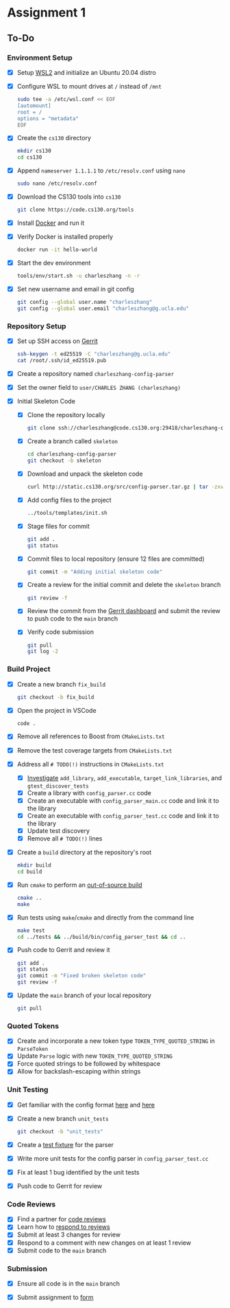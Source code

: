 # Assignment 1

## To-Do

### Environment Setup

- [x] Setup [WSL2](https://learn.microsoft.com/en-us/windows/wsl/install) and initialize an Ubuntu 20.04 distro

- [x] Configure WSL to mount drives at `/` instead of `/mnt`

  ```bash
  sudo tee -a /etc/wsl.conf << EOF
  [automount]
  root = /
  options = "metadata"
  EOF
  ```

- [x] Create the `cs130` directory

  ```bash
  mkdir cs130
  cd cs130
  ```

- [x] Append `nameserver 1.1.1.1` to `/etc/resolv.conf` using `nano`

  ```bash
  sudo nano /etc/resolv.conf
  ```

- [x] Download the CS130 tools into `cs130`

  ```bash
  git clone https://code.cs130.org/tools
  ```

- [x] Install [Docker](https://docs.docker.com/desktop/install/windows-install/) and run it

- [x] Verify Docker is installed properly

  ```bash
  docker run -it hello-world
  ```

- [x] Start the dev environment

  ```bash
  tools/env/start.sh -u charleszhang -n -r
  ```

- [x] Set new username and email in git config

  ```bash
  git config --global user.name "charleszhang"
  git config --global user.email "charleszhang@g.ucla.edu"
  ```

### Repository Setup

- [x] Set up SSH access on [Gerrit](https://code.cs130.org/dashboard/self)

  ```bash
  ssh-keygen -t ed25519 -C "charleszhang@g.ucla.edu"
  cat /root/.ssh/id_ed25519.pub
  ```
- [x] Create a repository named `charleszhang-config-parser`
- [x] Set the owner field to `user/CHARLES ZHANG (charleszhang)`

- [x] Initial Skeleton Code

  - [x] Clone the repository locally

    ```bash
    git clone ssh://charleszhang@code.cs130.org:29418/charleszhang-config-parser
    ```

  - [x] Create a branch called `skeleton`

    ```bash
    cd charleszhang-config-parser
    git checkout -b skeleton
    ```

  - [x] Download and unpack the skeleton code

    ```bash
    curl http://static.cs130.org/src/config-parser.tar.gz | tar -zxv
    ```

  - [x] Add config files to the project

    ```bash
    ../tools/templates/init.sh
    ```

  - [x] Stage files for commit

    ```bash
    git add .
    git status
    ```

  - [x] Commit files to local repository (ensure 12 files are committed)

    ```bash
    git commit -m "Adding initial skeleton code"
    ```

  - [x] Create a review for the initial commit and delete the `skeleton` branch

    ```bash
    git review -f
    ```

  - [x] Review the commit from the [Gerrit dashboard](https://code.cs130.org/dashboard/self) and submit the review to push code to the `main` branch

  - [x] Verify code submission

    ```bash
    git pull
    git log -2
    ```

### Build Project

- [x] Create a new branch `fix_build`

  ```bash
  git checkout -b fix_build
  ```

- [x] Open the project in VSCode

  ```bash
  code .
  ```

- [x] Remove all references to Boost from `CMakeLists.txt`

- [x] Remove the test coverage targets from `CMakeLists.txt`

- [x] Address all `# TODO(!)` instructions in `CMakeLists.txt`

  - [x] [Investigate](https://www.cs130.org/guides/cmake/#important-functions) `add_library`, `add_executable`, `target_link_libraries`, and `gtest_discover_tests`
  - [x] Create a library with `config_parser.cc` code
  - [x] Create an executable with `config_parser_main.cc` code and link it to the library
  - [x] Create an executable with `config_parser_test.cc` code and link it to the library
  - [x] Update test discovery
  - [x] Remove all `# TODO(!)` lines

- [x] Create a `build` directory at the repository's root

  ```bash
  mkdir build
  cd build
  ```

- [x] Run `cmake` to perform an [out-of-source build](https://www.cs130.org/guides/cmake/#out-of-source-builds)

  ```bash
  cmake ..
  make
  ```

- [x] Run tests using `make`/`cmake` and directly from the command line

  ```bash
  make test
  cd ../tests && ../build/bin/config_parser_test && cd ..
  ```

- [x] Push code to Gerrit and review it

  ```bash
  git add .
  git status
  git commit -m "Fixed broken skeleton code"
  git review -f
  ```

- [x] Update the `main` branch of your local repository

  ```bash
  git pull
  ```

### Quoted Tokens

- [x] Create and incorporate a new token type `TOKEN_TYPE_QUOTED_STRING` in `ParseToken`
- [x] Update `Parse` logic with new `TOKEN_TYPE_QUOTED_STRING`
- [x] Force quoted strings to be followed by whitespace
- [x] Allow for backslash-escaping within strings

### Unit Testing

- [x] Get familiar with the config format [here](http://nginx.org/en/docs/beginners_guide.html#conf_structure) and [here](https://docs.nginx.com/nginx/admin-guide/basic-functionality/managing-configuration-files/#)

- [x] Create a new branch `unit_tests`

  ```bash
  git checkout -b "unit_tests"
  ```

- [x] Create a [test fixture](https://github.com/google/googletest/blob/main/docs/primer.md#test-fixtures-using-the-same-data-configuration-for-multiple-tests-same-data-multiple-tests) for the parser

- [x] Write more unit tests for the config parser in `config_parser_test.cc`

- [x] Fix at least 1 bug identified by the unit tests

- [x] Push code to Gerrit for review


### Code Reviews

- [x] Find a partner for [code reviews](https://docs.google.com/spreadsheets/d/1bQqnl7h12Dw64KHyZDEQhNp5My3OU16YB0d45lhSM4k/edit#gid=0)
- [x] Learn how to [respond to reviews](https://www.cs130.org/guides/gerrit/#responding-to-reviews)
- [x] Submit at least 3 changes for review
- [x] Respond to a comment with new changes on at least 1 review
- [x] Submit code to the `main` branch

### Submission

- [x] Ensure all code is in the `main` branch
- [x] Submit assignment to [form](https://docs.google.com/forms/d/e/1FAIpQLSdZuTeUOab1IcXsMHcqeyORBlVIDN88h6rabpCBWJclBVhKAg/viewform)

